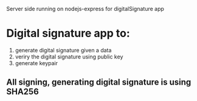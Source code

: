 Server side running on nodejs-express for digitalSignature app

# Digital signature app to:

1. generate digital signature given a data
2. veriry the digital signature using public key
3. generate keypair

## All signing, generating digital signature is using SHA256 
